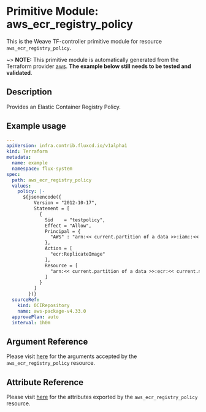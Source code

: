 
# Primitive Module: aws_ecr_registry_policy

This is the Weave TF-controller primitive module for resource `aws_ecr_registry_policy`.

~> **NOTE:** This primitive module is automatically generated from the Terraform provider [aws](https://registry.terraform.io/providers/hashicorp/aws/latest/docs/resources/ecr_registry_policy). **The example below still needs to be tested and validated**.

## Description

Provides an Elastic Container Registry Policy.

## Example usage

```yaml
---
apiVersion: infra.contrib.fluxcd.io/v1alpha1
kind: Terraform
metadata:
  name: example
  namespace: flux-system
spec:
  path: aws_ecr_registry_policy
  values:
    policy: |-
      ${jsonencode({
          Version = "2012-10-17",
          Statement = [
            {
              Sid    = "testpolicy",
              Effect = "Allow",
              Principal = {
                "AWS" : "arn:<< current.partition of a data >>:iam::<< current.account_id of a data >>:root"
              },
              Action = [
                "ecr:ReplicateImage"
              ],
              Resource = [
                "arn:<< current.partition of a data >>:ecr:<< current.name of a data >>:<< current.account_id of a data >>:repository/*"
              ]
            }
          ]
        })}
  sourceRef:
    kind: OCIRepository
    name: aws-package-v4.33.0
  approvePlan: auto
  interval: 1h0m
```

## Argument Reference

Please visit [here](https://registry.terraform.io/providers/hashicorp/aws/latest/docs/resources/ecr_registry_policy#argument-reference) for the arguments accepted by the `aws_ecr_registry_policy` resource.

## Attribute Reference

Please visit [here](https://registry.terraform.io/providers/hashicorp/aws/latest/docs/resources/ecr_registry_policy#attributes-reference) for the attributes exported by the `aws_ecr_registry_policy` resource.

